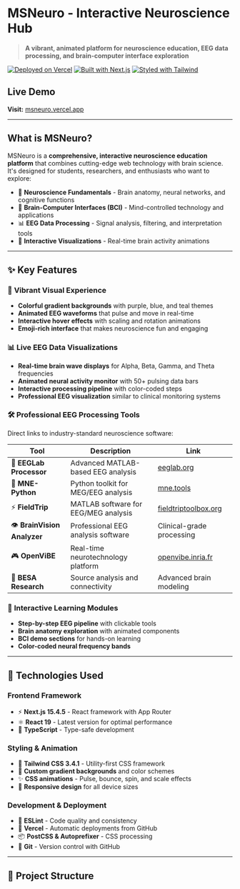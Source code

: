 # MSNeuro - Interactive Neuroscience Hub

> **A vibrant, animated platform for neuroscience education, EEG data processing, and brain-computer interface exploration**

[![Deployed on Vercel](https://img.shields.io/badge/Deployed%20on-Vercel-black?style=for-the-badge&logo=vercel)](https://msneuro.vercel.app)
[![Built with Next.js](https://img.shields.io/badge/Built%20with-Next.js%2015-black?style=for-the-badge&logo=next.js)](https://nextjs.org/)
[![Styled with Tailwind](https://img.shields.io/badge/Styled%20with-Tailwind%20CSS-38B2AC?style=for-the-badge&logo=tailwind-css)](https://tailwindcss.com/)

##  **Live Demo**

**Visit:** [msneuro.vercel.app](https://msneuro.vercel.app)

---

## **What is MSNeuro?**

MSNeuro is a **comprehensive, interactive neuroscience education platform** that combines cutting-edge web technology with brain science. It's designed for students, researchers, and enthusiasts who want to explore:

- 🧬 **Neuroscience Fundamentals** - Brain anatomy, neural networks, and cognitive functions
- 🤖 **Brain-Computer Interfaces (BCI)** - Mind-controlled technology and applications  
- 📊 **EEG Data Processing** - Signal analysis, filtering, and interpretation tools
- 🌈 **Interactive Visualizations** - Real-time brain activity animations

---

## ✨ **Key Features**

### 🎨 **Vibrant Visual Experience**
- **Colorful gradient backgrounds** with purple, blue, and teal themes
- **Animated EEG waveforms** that pulse and move in real-time
- **Interactive hover effects** with scaling and rotation animations
- **Emoji-rich interface** that makes neuroscience fun and engaging

### 📊 **Live EEG Data Visualizations**
- **Real-time brain wave displays** for Alpha, Beta, Gamma, and Theta frequencies
- **Animated neural activity monitor** with 50+ pulsing data bars
- **Interactive processing pipeline** with color-coded steps
- **Professional EEG visualization** similar to clinical monitoring systems

### 🛠️ **Professional EEG Processing Tools**
Direct links to industry-standard neuroscience software:

| Tool | Description | Link |
|------|-------------|------|
| 🔬 **EEGLab Processor** | Advanced MATLAB-based EEG analysis | [eeglab.org](https://eeglab.org/) |
| 🐍 **MNE-Python** | Python toolkit for MEG/EEG analysis | [mne.tools](https://mne.tools/) |
| ⚡ **FieldTrip** | MATLAB software for EEG/MEG analysis | [fieldtriptoolbox.org](https://www.fieldtriptoolbox.org/) |
| 👁️ **BrainVision Analyzer** | Professional EEG analysis software | Clinical-grade processing |
| 🎮 **OpenViBE** | Real-time neurotechnology platform | [openvibe.inria.fr](http://openvibe.inria.fr/) |
| 🧠 **BESA Research** | Source analysis and connectivity | Advanced brain modeling |

### 🎯 **Interactive Learning Modules**
- **Step-by-step EEG pipeline** with clickable tools
- **Brain anatomy exploration** with animated components
- **BCI demo sections** for hands-on learning
- **Color-coded neural frequency bands**

---

## 🚀 **Technologies Used**

### **Frontend Framework**
- ⚡ **Next.js 15.4.5** - React framework with App Router
- ⚛️ **React 19** - Latest version for optimal performance
- 📱 **TypeScript** - Type-safe development

### **Styling & Animation**
- 🎨 **Tailwind CSS 3.4.1** - Utility-first CSS framework
- 🌈 **Custom gradient backgrounds** and color schemes
- ✨ **CSS animations** - Pulse, bounce, spin, and scale effects
- 📐 **Responsive design** for all device sizes

### **Development & Deployment**
- 🔧 **ESLint** - Code quality and consistency
- 🚀 **Vercel** - Automatic deployments from GitHub
- 📦 **PostCSS & Autoprefixer** - CSS processing
- 🔄 **Git** - Version control with GitHub

---

## 📁 **Project Structure**

